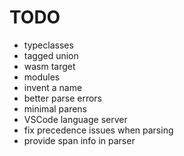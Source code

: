 # TODO

- typeclasses
- tagged union
- wasm target
- modules
- invent a name
- better parse errors
- minimal parens
- VSCode language server
- fix precedence issues when parsing
- provide span info in parser